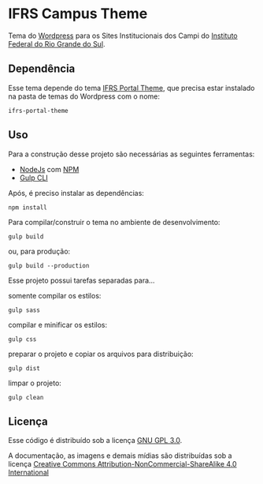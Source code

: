 # IFRS Campus Theme
Tema do [Wordpress](https://wordpress.org/) para os Sites Institucionais dos Campi do [Instituto Federal do Rio Grande do Sul](https://ifrs.edu.br/).

## Dependência

Esse tema depende do tema [IFRS Portal Theme](https://github.com/IFRS/portal-theme), que precisa estar instalado na pasta de temas do Wordpress com o nome:

`ifrs-portal-theme`

## Uso

Para a construção desse projeto são necessárias as seguintes ferramentas:
-   [NodeJs](https://nodejs.org/) com [NPM](https://www.npmjs.com/)
-   [Gulp CLI](https://gulpjs.com/)

Após, é preciso instalar as dependências:

`npm install`

Para compilar/construir o tema no ambiente de desenvolvimento:

`gulp build`

ou, para produção:

`gulp build --production`

Esse projeto possui tarefas separadas para...

somente compilar os estilos:

`gulp sass`

compilar e minificar os estilos:

`gulp css`

preparar o projeto e copiar os arquivos para distribuição:

`gulp dist`

limpar o projeto:

`gulp clean`

## Licença

Esse código é distribuído sob a licença [GNU GPL 3.0](https://www.gnu.org/licenses/gpl-3.0.txt).

A documentação, as imagens e demais mídias são distribuídas sob a licença [Creative Commons Attribution-NonCommercial-ShareAlike 4.0 International](https://creativecommons.org/licenses/by-nc-sa/4.0/)
